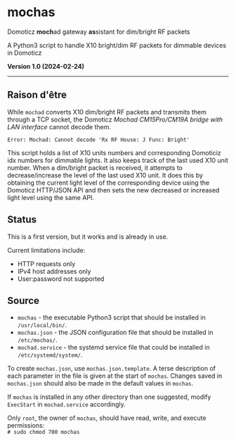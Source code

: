 # mochas
Domoticz **moch**ad gateway **as**sistant for dim/bright RF packets

 A Python3 script to handle X10 bright/dim RF packets for dimmable devices in Domoticz

**Version 1.0 (2024-02-24)**

---

## Raison d'être

While `mochad` converts X10 dim/bright RF packets and transmits them through a TCP socket, the Domoticz *Mochad CM15Pro/CM19A bridge with LAN interface*  cannot decode them.

    Error: Mochad: Cannot decode 'Rx RF House: J Func: Bright' 

This script holds a list of X10 units numbers and corresponding Domoticiz idx numbers for dimmable lights. It also keeps track of the last used X10 unit number. When a dim/bright packet is received, it attempts to decrease/increase the level of the last used X10 unit. It does this by obtaining the current light level of the corresponding device using the Domoticz HTTP/JSON API and then sets the new decreased or increased light level using the same API.

## Status

This is a first version, but it works and is already in use. 

Current limitations include:

  - HTTP requests only 
  - IPv4 host addresses only
  - User:password not supported

## Source

- `mochas` - the executable Python3 script that should be installed in `/usr/local/bin/`.
- `mochas.json` - the JSON configuration file that should be installed in `/etc/mochas/`.
- `mochad.service` - the systemd service file that could be installed in `/etc/systemd/system/`.

To create `mochas.json`, use `mochas.json.template`. A terse description of each parameter in the file is given at the start of `mochas`. Changes saved in `mochas.json` should also be made in the default values in `mochas`.

If `mochas` is installed in any other directory than one suggested, modify `ExecStart` in `mochad.service` accordingly.

Only `root`, the owner of `mochas`, should have read, write, and execute permissions:   
`# sudo chmod 700 mochas`
